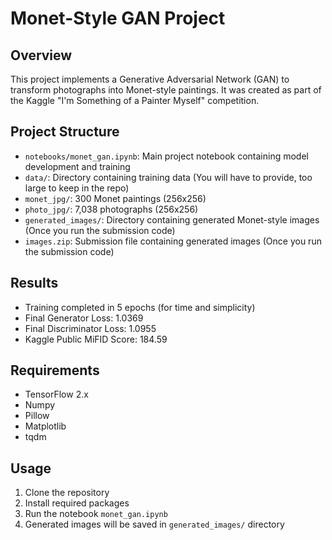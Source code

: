 # Monet-Style GAN Project

## Overview
This project implements a Generative Adversarial Network (GAN) to transform photographs into Monet-style paintings. It was created as part of the Kaggle "I'm Something of a Painter Myself" competition.

## Project Structure
- `notebooks/monet_gan.ipynb`: Main project notebook containing model development and training
- `data/`: Directory containing training data (You will have to provide, too large to keep in the repo)
 - `monet_jpg/`: 300 Monet paintings (256x256)
 - `photo_jpg/`: 7,038 photographs (256x256)
- `generated_images/`: Directory containing generated Monet-style images (Once you run the submission code)
- `images.zip`: Submission file containing generated images (Once you run the submission code)

## Results
- Training completed in 5 epochs (for time and simplicity)
- Final Generator Loss: 1.0369
- Final Discriminator Loss: 1.0955
- Kaggle Public MiFID Score: 184.59

## Requirements
- TensorFlow 2.x
- Numpy
- Pillow
- Matplotlib
- tqdm

## Usage
1. Clone the repository
2. Install required packages
3. Run the notebook `monet_gan.ipynb`
4. Generated images will be saved in `generated_images/` directory